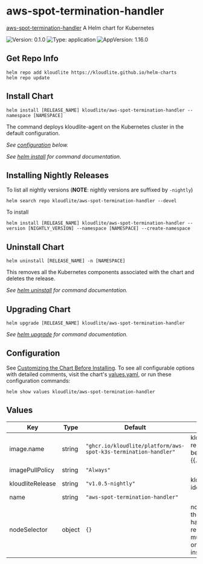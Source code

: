 # aws-spot-termination-handler

[aws-spot-termination-handler](https://github.com/kloudlite.io/helm-charts/charts/aws-spot-termination-handler) A Helm chart for Kubernetes

![Version: 0.1.0](https://img.shields.io/badge/Version-0.1.0-informational?style=flat-square) ![Type: application](https://img.shields.io/badge/Type-application-informational?style=flat-square) ![AppVersion: 1.16.0](https://img.shields.io/badge/AppVersion-1.16.0-informational?style=flat-square)

## Get Repo Info

```console
helm repo add kloudlite https://kloudlite.github.io/helm-charts
helm repo update
```

## Install Chart
```console
helm install [RELEASE_NAME] kloudlite/aws-spot-termination-handler --namespace [NAMESPACE]
```

The command deploys kloudlite-agent on the Kubernetes cluster in the default configuration.

_See [configuration](#configuration) below._

_See [helm install](https://helm.sh/docs/helm/helm_install/) for command documentation._

## Installing Nightly Releases

To list all nightly versions (**NOTE**: nightly versions are suffixed by `-nightly`)

```console
helm search repo kloudlite/aws-spot-termination-handler --devel
```

To install
```console
helm install [RELEASE_NAME] kloudlite/aws-spot-termination-handler --version [NIGHTLY_VERSION] --namespace [NAMESPACE] --create-namespace
```

## Uninstall Chart

```console
helm uninstall [RELEASE_NAME] -n [NAMESPACE]
```

This removes all the Kubernetes components associated with the chart and deletes the release.

_See [helm uninstall](https://helm.sh/docs/helm/helm_uninstall/) for command documentation._

## Upgrading Chart

```console
helm upgrade [RELEASE_NAME] kloudlite/aws-spot-termination-handler
```

_See [helm upgrade](https://helm.sh/docs/helm/helm_upgrade/) for command documentation._

## Configuration

See [Customizing the Chart Before Installing](https://helm.sh/docs/intro/using_helm/#customizing-the-chart-before-installing). To see all configurable options with detailed comments, visit the chart's [values.yaml](./values.yaml), or run these configuration commands:

```console
helm show values kloudlite/aws-spot-termination-handler
```

## Values

| Key | Type | Default | Description |
|-----|------|---------|-------------|
| image.name | string | `"ghcr.io/kloudlite/platform/aws-spot-k3s-termination-handler"` | kloudlite image repository, tag will be dervied from {{.kloudliteRelease}} |
| imagePullPolicy | string | `"Always"` |  |
| kloudliteRelease | string | `"v1.0.5-nightly"` | kloudlite release identifier |
| name | string | `"aws-spot-termination-handler"` |  |
| nodeSelector | object | `{}` | node selector for the spot termination handler, it is required because it must be running only on aws spot instances |
